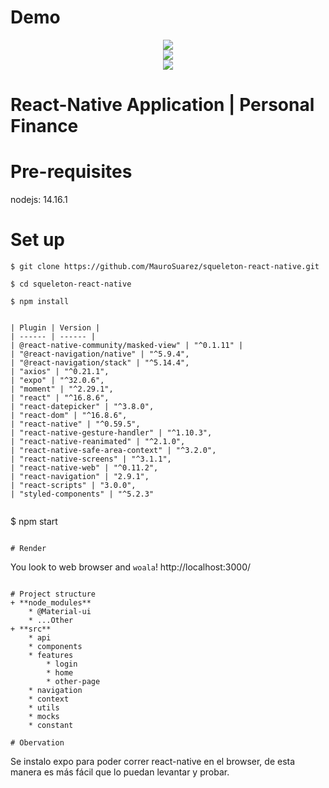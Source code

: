 # Demo

<center><img src="https://ibb.co/ZX6xhS2"></center>

<center><img src="https://ibb.co/9TpWbvZ"></center>

<center><img src="https://ibb.co/0Dk6LPp"></center>

# React-Native Application | Personal Finance

# Pre-requisites
nodejs: 14.16.1

# Set up
```
$ git clone https://github.com/MauroSuarez/squeleton-react-native.git
```

```
$ cd squeleton-react-native
```

```
$ npm install


| Plugin | Version |
| ------ | ------ |
| @react-native-community/masked-view" | "^0.1.11" |
| "@react-navigation/native" | "^5.9.4",
| "@react-navigation/stack" | "^5.14.4",
| "axios" | "^0.21.1",
| "expo" | "^32.0.6",
| "moment" | "^2.29.1",
| "react" | "^16.8.6",
| "react-datepicker" | "^3.8.0",
| "react-dom" | "^16.8.6",
| "react-native" | "^0.59.5",
| "react-native-gesture-handler" | "^1.10.3",
| "react-native-reanimated" | "^2.1.0",
| "react-native-safe-area-context" | "^3.2.0",
| "react-native-screens" | "^3.1.1",
| "react-native-web" | "^0.11.2",
| "react-navigation" | "2.9.1",
| "react-scripts" | "3.0.0",
| "styled-components" | "^5.2.3"


```
$ npm start
```

# Render
`````
You look to web browser and `woala`!
http://localhost:3000/
```

# Project structure
+ **node_modules**
    * @Material-ui
    * ...Other
+ **src**
    * api
    * components
    * features
        * login
        * home
        * other-page
    * navigation
    * context
    * utils
    * mocks
    * constant

# Obervation
```
Se instalo expo para poder correr react-native en el browser, de esta manera es más fácil que lo puedan levantar y probar.
```
